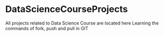 # DataScienceCourseProjects
All projects related to Data Science Course are located here
Learning the commands of fork, push and pull in GIT

